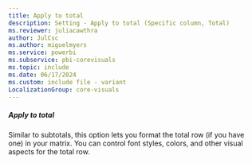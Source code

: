 ```yaml
---
title: Apply to total
description: Setting - Apply to total (Specific column, Total)
ms.reviewer: juliacawthra
author: JulCsc
ms.author: miguelmyers
ms.service: powerbi
ms.subservice: pbi-corevisuals
ms.topic: include
ms.date: 06/17/2024
ms.custom: include file - variant
LocalizationGroup: core-visuals
---
```

##### Apply to total

Similar to subtotals, this option lets you format the total row (if you have one) in your matrix. You can control font styles, colors, and other visual aspects for the total row.
